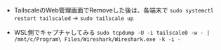 - TailscaleのWeb管理画面でRemoveした後は、各端末で `sudo systemctl restart tailscaled` -> `sudo tailscale up`

- WSL側でキャプチャしてみる
  `sudo tcpdump -U -i tailscale0 -w - | /mnt/c/Program\ Files/Wireshark/Wireshark.exe -k -i -`